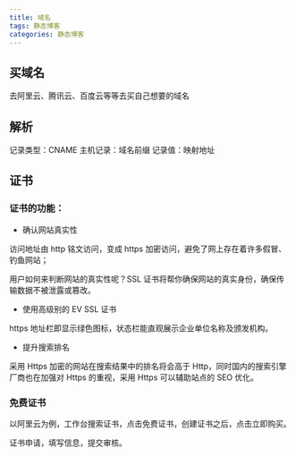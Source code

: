 ```yaml
---
title: 域名
tags: 静态博客
categories: 静态博客
---
```


## 买域名

去阿里云、腾讯云、百度云等等去买自己想要的域名

## 解析

记录类型：CNAME
主机记录：域名前缀
记录值：映射地址

## 证书

### 证书的功能：

-   确认网站真实性

访问地址由 http 铭文访问，变成 https 加密访问，避免了网上存在着许多假冒、钓鱼网站；

用户如何来判断网站的真实性呢？SSL 证书将帮你确保网站的真实身份，确保传输数据不被泄露或篡改。

-   使用高级别的 EV SSL 证书

https 地址栏即显示绿色图标，状态栏能直观展示企业单位名称及颁发机构。

-   提升搜索排名

采用 Https 加密的网站在搜索结果中的排名将会高于 Http，同时国内的搜索引擎厂商也在加强对 Https 的重视，采用 Https 可以辅助站点的 SEO 优化。

### 免费证书

以阿里云为例，工作台搜索证书，点击免费证书，创建证书之后，点击立即购买。

证书申请，填写信息，提交审核。